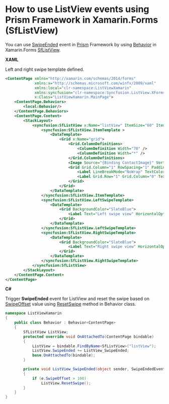 # How to use ListView events using Prism Framework in Xamarin.Forms (SfListView)

You can use [SwipeEnded](https://help.syncfusion.com/cr/cref_files/xamarin/Syncfusion.SfListView.XForms~Syncfusion.ListView.XForms.SfListView~SwipeEnded_EV.html) event in [Prism](https://prismlibrary.com/docs/index.html) Framework by using [Behavior](https://docs.microsoft.com/en-us/xamarin/xamarin-forms/app-fundamentals/behaviors/reusable/event-to-command-behavior) in Xamarin.Forms [SfListView](https://docs.microsoft.com/en-us/xamarin/xamarin-forms/app-fundamentals/behaviors/reusable/event-to-command-behavior).

**XAML**

Left and right swipe template defined.
``` xml
<ContentPage xmlns="http://xamarin.com/schemas/2014/forms"
             xmlns:x="http://schemas.microsoft.com/winfx/2009/xaml"
             xmlns:local="clr-namespace:ListViewXamarin"
             xmlns:syncfusion="clr-namespace:Syncfusion.ListView.XForms;assembly=Syncfusion.SfListView.XForms"
             x:Class="ListViewXamarin.MainPage">
    <ContentPage.Behaviors>
        <local:Behavior/>
    </ContentPage.Behaviors>
    <ContentPage.Content>
        <StackLayout>
            <syncfusion:SfListView x:Name="listView" ItemSize="60" ItemsSource="{Binding ContactsInfo}" AllowSwiping="True" SwipeOffset="120">
                <syncfusion:SfListView.ItemTemplate >
                    <DataTemplate>
                        <Grid x:Name="grid">
                            <Grid.ColumnDefinitions>
                                <ColumnDefinition Width="70" />
                                <ColumnDefinition Width="*" />
                            </Grid.ColumnDefinitions>
                            <Image Source="{Binding ContactImage}" VerticalOptions="Center" HorizontalOptions="Center" HeightRequest="50" WidthRequest="50"/>
                            <Grid Grid.Column="1" RowSpacing="1" Padding="10,0,0,0" VerticalOptions="Center">
                                <Label LineBreakMode="NoWrap" TextColor="#474747" Text="{Binding ContactName}"/>
                                <Label Grid.Row="1" Grid.Column="0" TextColor="#474747" LineBreakMode="NoWrap" Text="{Binding ContactNumber}"/>
                            </Grid>
                        </Grid>
                    </DataTemplate>
                </syncfusion:SfListView.ItemTemplate>
                <syncfusion:SfListView.LeftSwipeTemplate>
                    <DataTemplate>
                        <Grid BackgroundColor="SlateBlue">
                            <Label Text="Left swipe view" HorizontalOptions="Center" VerticalOptions="Center"/>
                        </Grid>
                    </DataTemplate>
                </syncfusion:SfListView.LeftSwipeTemplate>
                <syncfusion:SfListView.RightSwipeTemplate>
                    <DataTemplate>
                        <Grid BackgroundColor="SlateBlue">
                            <Label Text="Right swipe view" HorizontalOptions="Center" VerticalOptions="Center"/>
                        </Grid>
                    </DataTemplate>
                </syncfusion:SfListView.RightSwipeTemplate>
            </syncfusion:SfListView>
        </StackLayout>
    </ContentPage.Content>
</ContentPage>
```
**C#**

Trigger **SwipeEnded** event for ListView and reset the swipe based on [SwipeOffset](https://help.syncfusion.com/cr/cref_files/xamarin/Syncfusion.SfListView.XForms~Syncfusion.ListView.XForms.SfListView~SwipeOffset.html) value using [ResetSwipe](https://help.syncfusion.com/cr/cref_files/xamarin/Syncfusion.SfListView.XForms~Syncfusion.ListView.XForms.SfListView~ResetSwipe.html) method in Behavior class.
``` c#
namespace ListViewXamarin
{
    public class Behavior : Behavior<ContentPage>
    {
        SfListView ListView;
        protected override void OnAttachedTo(ContentPage bindable)
        {
            ListView = bindable.FindByName<SfListView>("listView");
            ListView.SwipeEnded += ListView_SwipeEnded;
            base.OnAttachedTo(bindable);
        }

        private void ListView_SwipeEnded(object sender, SwipeEndedEventArgs e)
        {
            if (e.SwipeOffset > 100)
                ListView.ResetSwipe();
        }
    }
}
```
